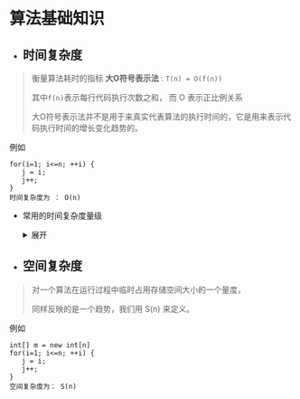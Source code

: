 # 算法基础知识 

* ## 时间复杂度

> 衡量算法耗时的指标 **大O符号表示法** : `T(n) = O(f(n))`
>
> 其中`f(n)`表示每行代码执行次数之和， 而 O 表示正比例关系
>
> 大O符号表示法并不是用于来真实代表算法的执行时间的，它是用来表示代码执行时间的增长变化趋势的。

例如
```
for(i=1; i<=n; ++i) {
   j = i;
   j++;
}
时间复杂度为 ： O(n)
```
* 常用的时间复杂度量级
  <details>
  <summary>展开</summary>
  <pre><code>
   常数阶O(1)  没有循环等复杂结构基本上就是常数阶
   对数阶O(logN) 
   线性阶O(n)
   线性对数阶O(nlogN)
   平方阶O(n²)
   立方阶O(n³)
   K次方阶O(n^k)
   指数阶(2^n)

  </code></pre>
  </details>

* ## 空间复杂度

> 对一个算法在运行过程中临时占用存储空间大小的一个量度，
>
> 同样反映的是一个趋势，我们用 S(n) 来定义。

例如
```
int[] m = new int[n]
for(i=1; i<=n; ++i) {
   j = i;
   j++;
}
空间复杂度为： S(n)
```
